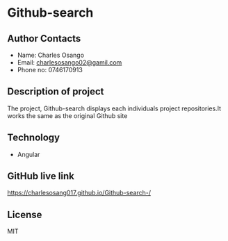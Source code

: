 # Github-search

## Author Contacts

* Name: Charles Osango
* Email: charlesosango02@gamil.com
* Phone no: 0746170913

## Description of project

The project, Github-search displays each individuals project repositories.It works the same as the original Github site 
## Technology

* Angular

## GitHub live link

 https://charlesosang017.github.io/Github-search-/

## License
MIT

